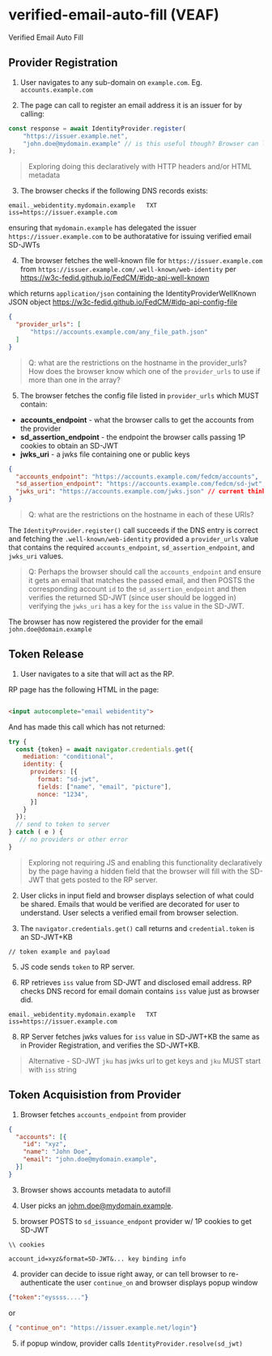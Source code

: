 # verified-email-auto-fill (VEAF)

Verified Email Auto Fill 

## Provider Registration


1. User navigates to any sub-domain on `example.com`. Eg. `accounts.example.com`

2. The page can call to register an email address it is an issuer for by calling:

```javascript
const response = await IdentityProvider.register(
    "https://issuer.example.net",
    "john.doe@mydomain.example" // is this useful though? Browser can learn which emails by calling accounts_endpoint 
);
```
> Exploring doing this declaratively with HTTP headers and/or HTML metadata

3. The browser checks if the following DNS records exists:

```
email._webidentity.mydomain.example   TXT   iss=https://issuer.example.com
```

ensuring that `mydomain.example` has delegated the issuer `https://issuer.example.com` to be authoratative for issuing verified email SD-JWTs 

4. The browser fetches the well-known file for `https://issuer.example.com` from `https://issuer.example.com/.well-known/web-identity` per https://w3c-fedid.github.io/FedCM/#idp-api-well-known

which returns `application/json` containing the IdentityProviderWellKnown JSON object https://w3c-fedid.github.io/FedCM/#idp-api-config-file

```json
{
  "provider_urls": [
      "https://accounts.example.com/any_file_path.json"
  ]
}
```

> Q: what are the restrictions on the hostname in the provider_urls? How does the browser know which one of the `provider_urls` to use if more than one in the array?

5. The browser fetches the config file listed in `provider_urls` which MUST contain:

- **accounts_endpoint** - what the browser calls to get the accounts from the provider
- **sd_assertion_endpoint** - the endpoint the browser calls passing 1P cookies to obtain an SD-JWT
- **jwks_uri** - a jwks file containing one or public keys

```json 
{
  "accounts_endpoint": "https://accounts.example.com/fedcm/accounts",
  "sd_assertion_endpoint": "https://accounts.example.com/fedcm/sd-jwt",
  "jwks_uri": "https://accounts.example.com/jwks.json" // current thinking is this is the `jku` in ID Token
}
```

>Q: what are the restrictions on the hostname in each of these URIs? 

The `IdentityProvider.register()` call succeeds if the DNS entry is correct and fetching the `.well-known/web-identity` provided a `provider_urls` value that contains the required `accounts_endpoint`, `sd_assertion_endpoint`, and `jwks_uri` values. 

> Q: Perhaps the browser should call the `accounts_endpoint` and ensure it gets an email that matches the passed email, and then POSTS the corresponding account `id` to the `sd_assertion_endpoint` and then verifies the returned SD-JWT (since user should be logged in) verifying the `jwks_uri` has a key for the `iss` value in the SD-JWT.

The browser has now registered the provider for the email `john.doe@domain.example`

## Token Release

1. User navigates to a site that will act as the RP.

RP page has the following HTML in the page:

```html

<input autocomplete="email webidentity">

```

And has made this call which has not returned:

```js
try {
  const {token} = await navigator.credentials.get({
    mediation: "conditional",
    identity: {
      providers: [{
        format: "sd-jwt",
        fields: ["name", "email", "picture"],
        nonce: "1234",
      }]
    }
  });
  // send to token to server
} catch ( e ) {
   // no providers or other error
}
```

> Exploring not requiring JS and enabling this functionality declaratively by the page having a hidden field that the browser will fill with the SD-JWT that gets posted to the RP server.


2. User clicks in input field and browser displays selection of what could be shared. Emails that would be verified are decorated for user to understand. User selects a verified email from browser selection.

3. The `navigator.credentials.get()` call returns and `credential.token` is an SD-JWT+KB

``` 
// token example and payload
```

5. JS code sends `token` to RP server. 


6. RP retrieves `iss` value from SD-JWT and disclosed email address. RP checks DNS record for email domain contains `iss` value just as browser did. 

```
email._webidentity.mydomain.example   TXT   iss=https://issuer.example.com
```

8. RP Server fetches jwks values for `iss` value in SD-JWT+KB the same as in Provider Registration, and verifies the SD-JWT+KB.

> Alternative - SD-JWT `jku` has jwks url to get keys and `jku` MUST start with `iss` string  


## Token Acquisistion from Provider

1. Browser fetches `accounts_endpoint` from provider

```json
{
  "accounts": [{
    "id": "xyz",
    "name": "John Doe",
    "email": "john.doe@mydomain.example",
  }]
}
```

3. Browser shows accounts metadata to autofill

4. User picks an johm.doe@mydomain.example.

3. browser POSTS to `sd_issuance_endpont` provider w/ 1P cookies to get SD-JWT

```
\\ cookies

account_id=xyz&format=SD-JWT&... key binding info
```

4. provider can decide to issue right away, or can tell browser to re-authenticate the user `continue_on` and browser displays popup window 

```json
{"token":"eyssss...."}
```

or

```json
{ "continue_on": "https://issuer.example.net/login"}
```

5. if popup window, provider calls `IdentityProvider.resolve(sd_jwt)`















